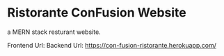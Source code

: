 # Ristorante ConFusion Website

a MERN stack resturant website.

Frontend Url: 
Backend Url: https://con-fusion-ristorante.herokuapp.com/
